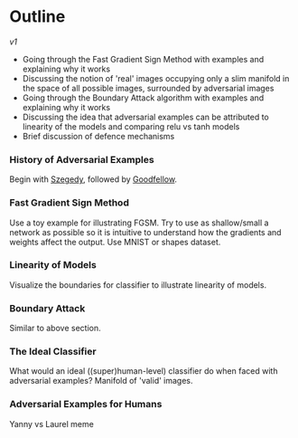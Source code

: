 # Outline
*v1*

- Going through the Fast Gradient Sign Method with examples and explaining why it works
- Discussing the notion of 'real' images occupying only a slim manifold in the space of all possible images, surrounded by adversarial images
- Going through the Boundary Attack algorithm with examples and explaining why it works
- Discussing the idea that adversarial examples can be attributed to linearity of the models and comparing relu vs tanh models
- Brief discussion of defence mechanisms

### History of Adversarial Examples

Begin with [Szegedy](https://arxiv.org/pdf/1312.6199.pdf), followed by [Goodfellow](https://arxiv.org/pdf/1412.6572.pdf).

### Fast Gradient Sign Method

Use a toy example for illustrating FGSM. Try to use as shallow/small a network as possible so it is intuitive to understand how the gradients and weights affect the output. Use MNIST or shapes dataset.

### Linearity of Models

Visualize the boundaries for classifier to illustrate linearity of models.

### Boundary Attack

Similar to above section.

### The Ideal Classifier

What would an ideal ((super)human-level) classifier do when faced with adversarial examples? Manifold of 'valid' images.

### Adversarial Examples for Humans

Yanny vs Laurel meme